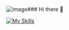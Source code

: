 ![image](https://github.com/MATBckh22/MATBckh22/assets/96516914/bc8bbc31-e12a-4c93-acdd-c80cdf69664d)### Hi there 👋

[![My Skills](https://skillicons.dev/icons?i=python)](https://skillicons.dev)
